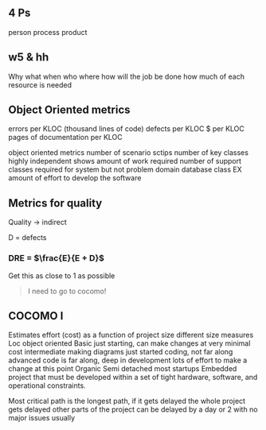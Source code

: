 ## 4 Ps
person
process
product
## w5 & hh

Why
what
when
who
where
how will the job be done
how much of each resource is needed

## Object Oriented metrics
errors per KLOC (thousand lines of code)
defects per KLOC
$ per KLOC
pages of documentation per KLOC

object oriented metrics
number of scenario sctips
number of key classes
	highly independent
	shows amount of work required
number of support classes
	required for system but not problem domain
	database class EX
	amount of effort to develop the software

## Metrics for quality
Quality -> indirect

D = defects

### DRE = $\frac{E}{E + D}$

Get this as close to 1 as possible


>I need to go to cocomo!
## COCOMO I
Estimates effort (cost) as a function of project size
different size measures
	Loc object oriented
Basic
	just starting,
	can make changes at very minimal cost
intermediate
	making diagrams
	just started coding, not far along
advanced
	code is far along, deep in development
	lots of effort to make a change at this point
Organic
Semi detached 
	most startups
Embedded
	project that must be developed within a set of tight hardware, software, and operational constraints. 

Most critical path is the longest path, if it gets delayed the whole project gets delayed
other parts of the project can be delayed by a day or 2 with no major issues usually





